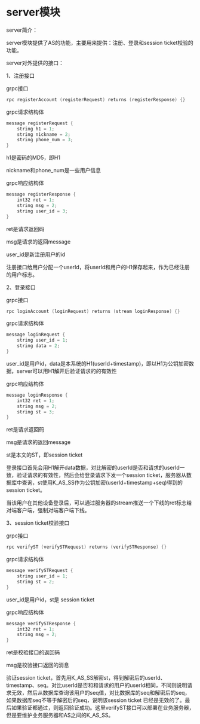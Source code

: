 # server模块

server简介：

server模块提供了AS的功能，主要用来提供：注册、登录和session ticket校验的功能。

server对外提供的接口：

1、注册接口

grpc接口

```cpp
rpc registerAccount (registerRequest) returns (registerResponse) {}
```

grpc请求结构体

```cpp
message registerRequest {
	string h1 = 1;
	string nickname = 2;
	string phone_num = 3;
}
```

h1是密码的MD5，即H1

nickname和phone\_num是一些用户信息

grpc响应结构体

```cpp
message registerResponse {
	int32 ret = 1;
	string msg = 2;
	string user_id = 3;
}
```

ret是请求返回码

msg是请求的返回message

user\_id是新注册用户的id

注册接口给用户分配一个userId，将userId和用户的H1保存起来，作为已经注册的用户标志。

2、登录接口

grpc接口

```cpp
rpc loginAccount (loginRequest) returns (stream loginResponse) {}
```

grpc请求结构体

```cpp
message loginRequest {
	string user_id = 1;
	string data = 2;
}
```

user\_id是用户id，data是本系统的H1\(userId+timestamp\)，即以H1为公钥加密数据，server可以用H1解开后验证请求的的有效性

grpc响应结构体

```cpp
message loginResponse {
	int32 ret = 1;
	string msg = 2;
 	string st = 3;
}
```

ret是请求返回码

msg是请求的返回message

st是本文的ST，即session ticket

登录接口首先会用H1解开data数据，对比解密的userId是否和请求的userId一致，验证请求的有效性，然后会给登录请求下发一个session ticket，服务器从数据库中查询，st使用K\_AS\_SS作为公钥加密\(userId+timestamp+seq\)得到的session ticket。

当该用户在其他设备登录后，可以通过服务器的stream推送一个下线的ret标志给对端客户端，强制对端客户端下线。

3、session ticket校验接口

grpc接口

```cpp
rpc verifyST (verifySTRequest) returns (verifySTResponse) {}
```

grpc请求结构体

```cpp
message verifySTRequest {
	string user_id = 1;
	string st = 2;
}
```

user\_id是用户id，st是 session ticket

grpc响应结构体

```cpp
message verifySTResponse {
	int32 ret = 1;
	string msg = 2;
}
```

ret是校验接口的返回码

msg是校验接口返回的消息

验证session ticket，首先用K\_AS\_SS解密st，得到解密后的userId、timestamp、seq。对比userId是否和和请求的用户的userId相同，不同则说明请求无效，然后从数据库查询该用户的seq值，对比数据库的seq和解密后的seq，如果数据库seq不等于解密后的seq，说明该session ticket 已经是无效的了。最后如果验证都通过，则返回验证成功。这里verifyST接口可以部署在业务服务器，但是要维护业务服务器和AS之间的K\_AS\_SS。



